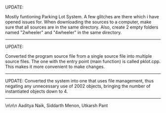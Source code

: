UPDATE:

Mostly funtioning Parking Lot System. A few glitches are there which i have opened issues for. When downloading the sources to a computer, make sure that all sources are in the same directory. Also, create 2 empty folders named "2wheeler" and "4wheeler" in the same directory.

-----------------------------------------------------------------------------------------------------------------------------------

UPDATE:

Converted the program source file from a single source file into multiple source files. 
The one with the entry point (main function) is called pklot.cpp.
This makes it more convenient to make changes.


-----------------------------------------------------------------------------------------------------------------------------------

UPDATE: 
Converted the system into one that uses file management, thus negating any unnecessary use of 2002 objects, bringing the
number of instantiated objects down to 4.


-------------------------------------------------------------------------------------------------------------------------------


\n\n\n
Aaditya Naik, Siddarth Menon, Utkarsh Pant

